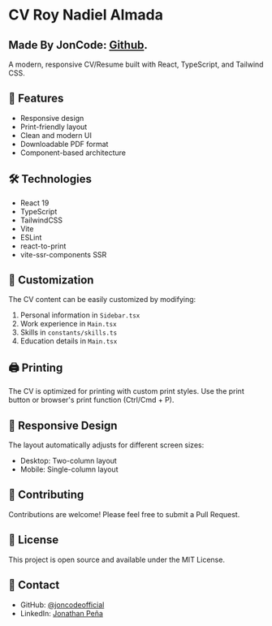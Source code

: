 # CV Roy Nadiel Almada
## Made By JonCode: [Github](https://github.com/joncodeofficial).

A modern, responsive CV/Resume built with React, TypeScript, and Tailwind CSS.

## 🚀 Features

- Responsive design
- Print-friendly layout
- Clean and modern UI
- Downloadable PDF format
- Component-based architecture

## 🛠️ Technologies

- React 19
- TypeScript
- TailwindCSS
- Vite
- ESLint
- react-to-print
- vite-ssr-components SSR

## 🎨 Customization

The CV content can be easily customized by modifying:

1. Personal information in `Sidebar.tsx`
2. Work experience in `Main.tsx`
3. Skills in `constants/skills.ts`
4. Education details in `Main.tsx`

## 🖨️ Printing

The CV is optimized for printing with custom print styles. Use the print button or browser's print function (Ctrl/Cmd + P).

## 📱 Responsive Design

The layout automatically adjusts for different screen sizes:

- Desktop: Two-column layout
- Mobile: Single-column layout

## 🤝 Contributing

Contributions are welcome! Please feel free to submit a Pull Request.

## 📝 License

This project is open source and available under the MIT License.

## 👤 Contact

- GitHub: [@joncodeofficial](https://github.com/joncodeofficial)
- LinkedIn: [Jonathan Peña](https://www.linkedin.com/in/joncode)
